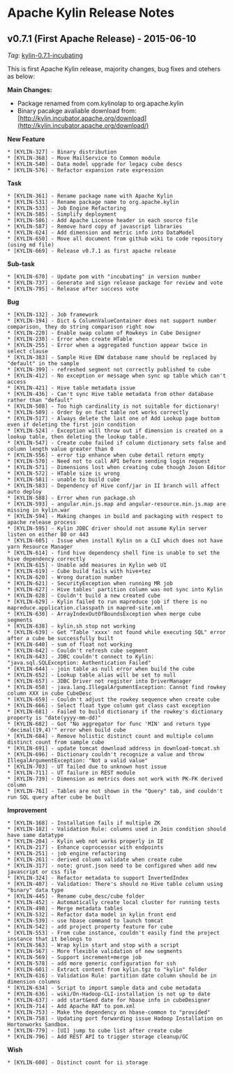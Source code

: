 <!--
Licensed to the Apache Software Foundation (ASF) under one or more
contributor license agreements.  See the NOTICE file distributed with
this work for additional information regarding copyright ownership.
The ASF licenses this file to you under the Apache License, Version 2.0
(the "License"); you may not use this file except in compliance with
the License.  You may obtain a copy of the License at

http://www.apache.org/licenses/LICENSE-2.0

Unless required by applicable law or agreed to in writing, software
distributed under the License is distributed on an "AS IS" BASIS,
WITHOUT WARRANTIES OR CONDITIONS OF ANY KIND, either express or implied.
See the License for the specific language governing permissions and
limitations under the License.
-->

# Apache Kylin Release Notes

## v0.7.1 (First Apache Release) - 2015-06-10
_Tag:_ [kylin-0.7.1-incubating](https://github.com/apache/incubator-kylin/tree/kylin-0.7.1-incubating)

This is first Apache Kylin release, majority changes, bug fixes and otehers as below:

__Main Changes:__

* Package renamed from com.kylinolap to org.apache.kylin
* Binary pacakge avaliable download from: [http://kylin.incubator.apache.org/download](http://kylin.incubator.apache.org/download/)

__New Feature__

    * [KYLIN-327] - Binary distribution 
    * [KYLIN-368] - Move MailService to Common module
    * [KYLIN-540] - Data model upgrade for legacy cube descs
    * [KYLIN-576] - Refactor expansion rate expression

__Task__

    * [KYLIN-361] - Rename package name with Apache Kylin
    * [KYLIN-531] - Rename package name to org.apache.kylin
    * [KYLIN-533] - Job Engine Refactoring
    * [KYLIN-585] - Simplify deployment
    * [KYLIN-586] - Add Apache License header in each source file
    * [KYLIN-587] - Remove hard copy of javascript libraries
    * [KYLIN-624] - Add dimension and metric info into DataModel
    * [KYLIN-650] - Move all document from github wiki to code repository (using md file)
    * [KYLIN-669] - Release v0.7.1 as first apache release

__Sub-task__

    * [KYLIN-670] - Update pom with "incubating" in version number
    * [KYLIN-737] - Generate and sign release package for review and vote
    * [KYLIN-795] - Release after success vote

__Bug__

    * [KYLIN-132] - Job framework
    * [KYLIN-194] - Dict & ColumnValueContainer does not support number comparison, they do string comparison right now
    * [KYLIN-220] - Enable swap column of Rowkeys in Cube Designer
    * [KYLIN-230] - Error when create HTable
    * [KYLIN-255] - Error when a aggregated function appear twice in select clause
    * [KYLIN-383] - Sample Hive EDW database name should be replaced by "default" in the sample
    * [KYLIN-399] - refreshed segment not correctly published to cube
    * [KYLIN-412] - No exception or message when sync up table which can't access
    * [KYLIN-421] - Hive table metadata issue
    * [KYLIN-436] - Can't sync Hive table metadata from other database rather than "default"
    * [KYLIN-508] - Too high cardinality is not suitable for dictionary!
    * [KYLIN-509] - Order by on fact table not works correctly
    * [KYLIN-517] - Always delete the last one of Add Lookup page buttom even if deleting the first join condition
    * [KYLIN-524] - Exception will throw out if dimension is created on a lookup table, then deleting the lookup table.
    * [KYLIN-547] - Create cube failed if column dictionary sets false and column length value greater than 0
    * [KYLIN-556] - error tip enhance when cube detail return empty
    * [KYLIN-570] - Need not to call API before sending login request
    * [KYLIN-571] - Dimensions lost when creating cube though Joson Editor
    * [KYLIN-572] - HTable size is wrong
    * [KYLIN-581] - unable to build cube
    * [KYLIN-583] - Dependency of Hive conf/jar in II branch will affect auto deploy
    * [KYLIN-588] - Error when run package.sh
    * [KYLIN-593] - angular.min.js.map and angular-resource.min.js.map are missing in kylin.war
    * [KYLIN-594] - Making changes in build and packaging with respect to apache release process
    * [KYLIN-595] - Kylin JDBC driver should not assume Kylin server listen on either 80 or 443
    * [KYLIN-605] - Issue when install Kylin on a CLI which does not have yarn Resource Manager
    * [KYLIN-614] - find hive dependency shell fine is unable to set the hive dependency correctly
    * [KYLIN-615] - Unable add measures in Kylin web UI
    * [KYLIN-619] - Cube build fails with hive+tez
    * [KYLIN-620] - Wrong duration number
    * [KYLIN-621] - SecurityException when running MR job
    * [KYLIN-627] - Hive tables' partition column was not sync into Kylin
    * [KYLIN-628] - Couldn't build a new created cube
    * [KYLIN-629] - Kylin failed to run mapreduce job if there is no mapreduce.application.classpath in mapred-site.xml
    * [KYLIN-630] - ArrayIndexOutOfBoundsException when merge cube segments 
    * [KYLIN-638] - kylin.sh stop not working
    * [KYLIN-639] - Get "Table 'xxxx' not found while executing SQL" error after a cube be successfully built
    * [KYLIN-640] - sum of float not working
    * [KYLIN-642] - Couldn't refresh cube segment
    * [KYLIN-643] - JDBC couldn't connect to Kylin: "java.sql.SQLException: Authentication Failed"
    * [KYLIN-644] - join table as null error when build the cube
    * [KYLIN-652] - Lookup table alias will be set to null
    * [KYLIN-657] - JDBC Driver not register into DriverManager
    * [KYLIN-658] - java.lang.IllegalArgumentException: Cannot find rowkey column XXX in cube CubeDesc
    * [KYLIN-659] - Couldn't adjust the rowkey sequence when create cube
    * [KYLIN-666] - Select float type column got class cast exception
    * [KYLIN-681] - Failed to build dictionary if the rowkey's dictionary property is "date(yyyy-mm-dd)"
    * [KYLIN-682] - Got "No aggregator for func 'MIN' and return type 'decimal(19,4)'" error when build cube
    * [KYLIN-684] - Remove holistic distinct count and multiple column distinct count from sample cube
    * [KYLIN-691] - update tomcat download address in download-tomcat.sh
    * [KYLIN-696] - Dictionary couldn't recognize a value and throw IllegalArgumentException: "Not a valid value"
    * [KYLIN-703] - UT failed due to unknown host issue
    * [KYLIN-711] - UT failure in REST module
    * [KYLIN-739] - Dimension as metrics does not work with PK-FK derived column
    * [KYLIN-761] - Tables are not shown in the "Query" tab, and couldn't run SQL query after cube be built

__Improvement__

    * [KYLIN-168] - Installation fails if multiple ZK
    * [KYLIN-182] - Validation Rule: columns used in Join condition should have same datatype
    * [KYLIN-204] - Kylin web not works properly in IE
    * [KYLIN-217] - Enhance coprocessor with endpoints 
    * [KYLIN-251] - job engine refactoring
    * [KYLIN-261] - derived column validate when create cube
    * [KYLIN-317] - note: grunt.json need to be configured when add new javascript or css file
    * [KYLIN-324] - Refactor metadata to support InvertedIndex
    * [KYLIN-407] - Validation: There's should no Hive table column using "binary" data type
    * [KYLIN-445] - Rename cube_desc/cube folder
    * [KYLIN-452] - Automatically create local cluster for running tests
    * [KYLIN-498] - Merge metadata tables 
    * [KYLIN-532] - Refactor data model in kylin front end
    * [KYLIN-539] - use hbase command to launch tomcat
    * [KYLIN-542] - add project property feature for cube
    * [KYLIN-553] - From cube instance, couldn't easily find the project instance that it belongs to
    * [KYLIN-563] - Wrap kylin start and stop with a script 
    * [KYLIN-567] - More flexible validation of new segments
    * [KYLIN-569] - Support increment+merge job
    * [KYLIN-578] - add more generic configuration for ssh
    * [KYLIN-601] - Extract content from kylin.tgz to "kylin" folder
    * [KYLIN-616] - Validation Rule: partition date column should be in dimension columns
    * [KYLIN-634] - Script to import sample data and cube metadata
    * [KYLIN-636] - wiki/On-Hadoop-CLI-installation is not up to date
    * [KYLIN-637] - add start&end date for hbase info in cubeDesigner
    * [KYLIN-714] - Add Apache RAT to pom.xml
    * [KYLIN-753] - Make the dependency on hbase-common to "provided"
    * [KYLIN-758] - Updating port forwarding issue Hadoop Installation on Hortonworks Sandbox.
    * [KYLIN-779] - [UI] jump to cube list after create cube
    * [KYLIN-796] - Add REST API to trigger storage cleanup/GC

__Wish__

    * [KYLIN-608] - Distinct count for ii storage


